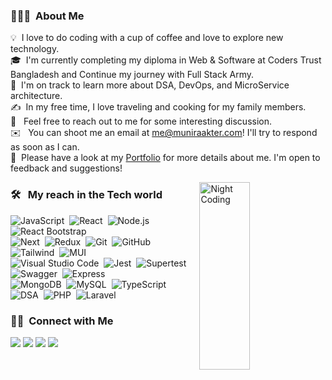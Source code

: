 
<!-- ## 👋 &nbsp;Hey there! I'm Munira -->

### 👨🏻‍💻 &nbsp;About Me

💡 &nbsp;I love to do coding with a cup of coffee and love to explore new technology.\
🎓 &nbsp;I'm currently completing my diploma in Web & Software at Coders Trust Bangladesh and Continue my journey with Full Stack Army.\
🌱 &nbsp;I'm on track to learn more about DSA, DevOps, and MicroService architecture.\
✍️ &nbsp;In my free time, I love traveling and cooking for my family members.\
💬 &nbsp; Feel free to reach out to me for some interesting discussion.\
✉️ &nbsp; You can shoot me an email at me@muniraakter.com! I'll try to respond as soon as I can.\
📄 &nbsp;Please have a look at my [Portfolio](https://muniraakter.com/) for more details about me. I'm open to feedback and suggestions!

<img alt="Night Coding" src="https://media2.giphy.com/media/2Ygy0khwewLgMSYM0t/giphy.gif?cid=6c09b9521tceja89y0ks4tjzummxsbea3wrg2g37ozqx3s5r&ep=v1_stickers_related&rid=giphy.gif&ct=s" align="right" height="300px" width="40%"/>

### 🛠 &nbsp; My reach in the Tech world

![JavaScript](https://img.shields.io/badge/-JavaScript-05122A?style=flat&logo=javascript)&nbsp;
![React](https://img.shields.io/badge/-React-05122A?style=flat&logo=react)&nbsp;
![Node.js](https://img.shields.io/badge/-Node.js-05122A?style=flat&logo=node.js)&nbsp;
![React Bootstrap](https://img.shields.io/badge/-Bootstrap-05122A?style=flat&logo=bootstrap&logoColor=563D7C)\
![Next](https://img.shields.io/badge/logo-javascript-blue?logo=next.js)&nbsp;
![Redux](https://img.shields.io/badge/-CSS-05122A?style=flat&logo=redux&logoColor=1572B6)&nbsp;
![Git](https://img.shields.io/badge/-Git-05122A?style=flat&logo=git)&nbsp;
![GitHub](https://img.shields.io/badge/-GitHub-05122A?style=flat&logo=github)&nbsp;
![Tailwind](https://img.shields.io/badge/-Tailwind-05122A?style=flat&logo=tailwindcss)&nbsp;
![MUI](https://img.shields.io/badge/-MUI-05122A?style=flat&logo=mui&logoColor=2C2255)&nbsp;
</br>
![Visual Studio Code](https://img.shields.io/badge/-Visual%20Studio%20Code-05122A?style=flat&logo=visual-studio-code&logoColor=007ACC)&nbsp;
![Jest](https://img.shields.io/badge/-Photoshop-05122A?style=flat&logo=jest)&nbsp;
![Supertest](https://img.shields.io/badge/-Vue.Js-05122A?style=flat&logo=supertest)&nbsp;
![Swagger](https://img.shields.io/badge/-swagger-05122A?style=flat&logo=swagger)&nbsp;
![Express](https://img.shields.io/badge/-express-05122A?style=flat&logo=express)&nbsp;
</br>
![MongoDB](https://img.shields.io/badge/-mongodb-05122A?style=flat&logo=mongodb)&nbsp;
![MySQL](https://img.shields.io/badge/-mysql-05122A?style=flat&logo=mysql)&nbsp;
![TypeScript](https://img.shields.io/badge/-TypeScript-05122A?style=flat&logo=typescript)&nbsp;
![DSA](https://img.shields.io/badge/-DSA-05122A?style=flat&logo=dsa)&nbsp;
![PHP](https://img.shields.io/badge/-PHP-05122A?style=flat&logo=php)&nbsp;
![Laravel](https://img.shields.io/badge/-Laravel-05122A?style=flat&logo=laravel)&nbsp;

<!-- ### ⚙️ &nbsp;GitHub Analytics -->

<!-- <p align="center">
  <img height="180em" src="https://media2.giphy.com/media/2Ygy0khwewLgMSYM0t/giphy.gif?cid=6c09b9521tceja89y0ks4tjzummxsbea3wrg2g37ozqx3s5r&ep=v1_stickers_related&rid=giphy.gif&ct=s"/>
</a>
</p> -->


### 🤝🏻 &nbsp;Connect with Me

<p align="left">
<a href="https://www.muniraakter.com"><img src="https://img.shields.io/badge/-muniraakter.com-3423A6?style=flat&logo=Google-Chrome&logoColor=white"/></a>
<a href="https://www.linkedin.com/in/muniraakter/"><img src="https://img.shields.io/badge/-Munira%20Akter-0077B5?style=flat&logo=Linkedin&logoColor=white"/></a>
<a href="mailto:me@muniraakter.com"><img src="https://img.shields.io/badge/-me@muniraakter.com-D14836?style=flat&logo=Gmail&logoColor=white"/></a>
<a href="https://twitter.com/Muniraakter01"><img src="https://img.shields.io/badge/-@Muniraakter01-1DA1F2?style=flat&logo=Twitter&logoColor=white"/></a>
</p>
